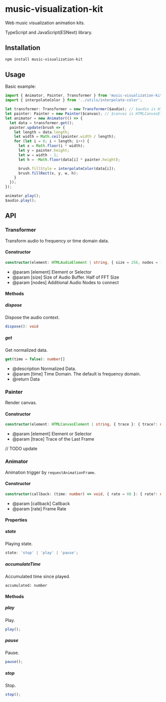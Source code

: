 # music-visualization-kit

Web music visualization animation kits.

TypeScript and JavaScript(ESNext) library.

## Installation

```sh
npm install music-visualization-kit
```

## Usage

Basic example:

```ts
import { Animator, Painter, Transformer } from 'music-visualization-kit';
import { interpolateColor } from '../utils/interpolate-color';

let transformer: Transformer = new Transformer($audio); // $audio is HTMLAudioElement
let painter: Painter = new Painter($canvas); // $canvas is HTMLCanvasElement
let animator = new Animator(() => {
  let data = transformer.get();
  painter.update(brush => {
    let length = data.length;
    let width = Math.ceil(painter.width / length);
    for (let i = 0; i < length; i++) {
      let x = Math.floor(i * width);
      let y = painter.height;
      let w = width - 1;
      let h = -Math.floor(data[i] * painter.height);

      brush.fillStyle = interpolateColor(data[i]);
      brush.fillRect(x, y, w, h);
    }
  });
});

animator.play();
$audio.play();
```

## API

### Transformer

Transform audio to frequency or time domain data.

#### Constructor

```ts
constructor(element: HTMLAudioElement | string, { size = 256, nodes = [] }: { size?: number; nodes?: AudioNode[] } = {})
```

- @param [element] Element or Selector
- @param [size] Size of Audio Buffer. Half of FFT Size
- @param [nodes] Additional Audio Nodes to connect

#### Methods

##### dispose

Dispose the audio context.

```ts
dispose(): void
```

##### get

Get normalized data.

```ts
get(time = false): number[]
```

- @description Normalized Data.
- @param [time] Time Domain. The default is frequency domain.
- @return Data

### Painter

Render canvas.

#### Constructor

```ts
constructor(element: HTMLCanvasElement | string, { trace }: { trace?: number } = {})
```

- @param [element] Element or Selector
- @param [trace] Trace of the Last Frame

// TODO update

### Animator

Animation trigger by `requestAnimationFrame`.

#### Constructor

```ts
constructor(callback: (time: number) => void, { rate = 60 }: { rate?: number } = {})
```

- @param [callback] Callback
- @param [rate] Frame Rate

#### Properties

##### state

Playing state.

```ts
state: 'stop' | 'play' | 'pause';
```

##### accumulateTime

Accumulated time since played.

```
accumulated: number
```

#### Methods

##### play

Play.

```ts
play();
```

##### pause

Pause.

```ts
pause();
```

##### stop

Stop.

```ts
stop();
```
